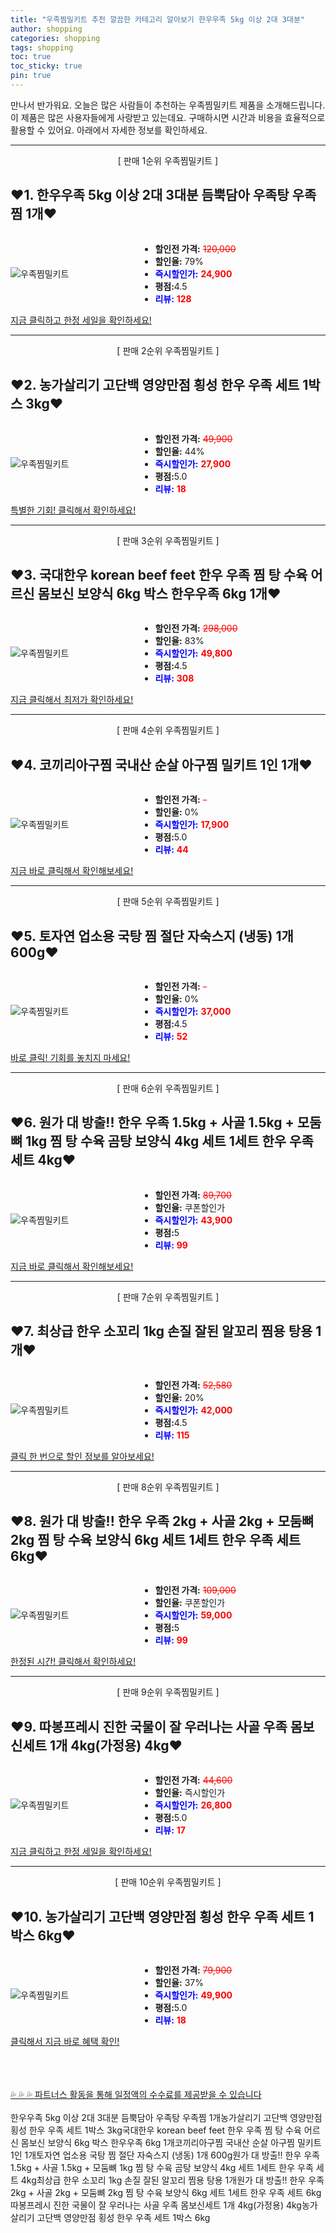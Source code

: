 ```yaml
---
title: "우족찜밀키트 추천 깔끔한 카테고리 알아보기 한우우족 5kg 이상 2대 3대분"
author: shopping
categories: shopping
tags: shopping
toc: true
toc_sticky: true
pin: true
---
```

만나서 반가워요. 오늘은 많은 사람들이 추천하는 우족찜밀키트 제품을 소개해드립니다. 이 제품은 많은 사용자들에게 사랑받고 있는데요. 구매하시면 시간과 비용을 효율적으로 활용할 수 있어요. 아래에서 자세한 정보를 확인하세요.

---
<p class="toplist" style="margin: 0 auto; display: block; width: fit-content;">[ 판매 1순위 우족찜밀키트 ]</p>

<h2><strong>❤️1. 한우우족 5kg 이상 2대 3대분 듬뿍담아 우족탕 우족찜 1개❤️</strong></h2>

<div style="display: flex; align-items: center;">
    <div style="flex: 0.4;">
        <img src="https://thumbnail8.coupangcdn.com/thumbnails/remote/230x230ex/image/vendor_inventory/8fdb/47e01d9ab24f5956e604e476aa28fe56c8b6fc55ac8b0675643097495146.jpg" alt="우족찜밀키트" style="max-width: 100%;">
    </div>
    <div style="flex: 0.6; margin-left: 10px;">
        <ul>
            <li><strong>할인전 가격:</strong> <del style="color: red;">120,000</del></li>
            <li><strong>할인율:</strong> 79%</li>
            <li><span style='color:blue'><strong>즉시할인가:</strong></span> <span style='color:red'><strong>24,900</strong></span></li>
            <li><strong>평점:</strong>4.5</li>
            <li><span style='color:blue'><strong>리뷰:</strong></span> <span style='color:red'><strong>128</strong></span></li>
        </ul>
    </div>
</div>
<div class="center">
    <a href="https://selin100587.github.io?lptag=AF9450613&subid=githubio&pageKey=7710885518&traceid=V0-153&itemId=20669529294&vendorItemId=87136071956" class="myButton">
        지금 클릭하고 한정 세일을 확인하세요!
    </a>
</div>


---
<p class="toplist" style="margin: 0 auto; display: block; width: fit-content;">[ 판매 2순위 우족찜밀키트 ]</p>

<h2><strong>❤️2. 농가살리기 고단백 영양만점 횡성 한우 우족 세트 1박스 3kg❤️</strong></h2>

<div style="display: flex; align-items: center;">
    <div style="flex: 0.4;">
        <img src="https://thumbnail9.coupangcdn.com/thumbnails/remote/230x230ex/image/vendor_inventory/3a6e/b7802441e89cf63e24d993293b3b03068d7cc65f429a4e18d5880d445b75.jpg" alt="우족찜밀키트" style="max-width: 100%;">
    </div>
    <div style="flex: 0.6; margin-left: 10px;">
        <ul>
            <li><strong>할인전 가격:</strong> <del style="color: red;">49,900</del></li>
            <li><strong>할인율:</strong> 44%</li>
            <li><span style='color:blue'><strong>즉시할인가:</strong></span> <span style='color:red'><strong>27,900</strong></span></li>
            <li><strong>평점:</strong>5.0</li>
            <li><span style='color:blue'><strong>리뷰:</strong></span> <span style='color:red'><strong>18</strong></span></li>
        </ul>
    </div>
</div>
<div class="center">
    <a href="https://selin100587.github.io?lptag=AF9450613&subid=githubio&pageKey=7961027330&traceid=V0-153&itemId=22010139801&vendorItemId=89057574209" class="myButton">
        특별한 기회! 클릭해서 확인하세요!
    </a>
</div>


---
<p class="toplist" style="margin: 0 auto; display: block; width: fit-content;">[ 판매 3순위 우족찜밀키트 ]</p>

<h2><strong>❤️3. 국대한우 korean beef feet 한우 우족 찜 탕 수육 어르신 몸보신 보양식 6kg 박스 한우우족 6kg 1개❤️</strong></h2>

<div style="display: flex; align-items: center;">
    <div style="flex: 0.4;">
        <img src="https://thumbnail6.coupangcdn.com/thumbnails/remote/230x230ex/image/vendor_inventory/ad1a/8a20fc32c0be36822c7f1bd43fd7a60c8e7870eb5eeda11bd62b9edc98b9.jpg" alt="우족찜밀키트" style="max-width: 100%;">
    </div>
    <div style="flex: 0.6; margin-left: 10px;">
        <ul>
            <li><strong>할인전 가격:</strong> <del style="color: red;">298,000</del></li>
            <li><strong>할인율:</strong> 83%</li>
            <li><span style='color:blue'><strong>즉시할인가:</strong></span> <span style='color:red'><strong>49,800</strong></span></li>
            <li><strong>평점:</strong>4.5</li>
            <li><span style='color:blue'><strong>리뷰:</strong></span> <span style='color:red'><strong>308</strong></span></li>
        </ul>
    </div>
</div>
<div class="center">
    <a href="https://selin100587.github.io?lptag=AF9450613&subid=githubio&pageKey=7505540291&traceid=V0-153&itemId=19655660726&vendorItemId=86343638825" class="myButton">
        지금 클릭해서 최저가 확인하세요!
    </a>
</div>


---
<p class="toplist" style="margin: 0 auto; display: block; width: fit-content;">[ 판매 4순위 우족찜밀키트 ]</p>

<h2><strong>❤️4. 코끼리아구찜 국내산 순살 아구찜 밀키트 1인 1개❤️</strong></h2>

<div style="display: flex; align-items: center;">
    <div style="flex: 0.4;">
        <img src="https://thumbnail7.coupangcdn.com/thumbnails/remote/230x230ex/image/vendor_inventory/f25e/12fb1f53dff68ee399e51156da2d304ac4db376a4933381df126497917ea.jpg" alt="우족찜밀키트" style="max-width: 100%;">
    </div>
    <div style="flex: 0.6; margin-left: 10px;">
        <ul>
            <li><strong>할인전 가격:</strong> <del style="color: red;">-</del></li>
            <li><strong>할인율:</strong> 0%</li>
            <li><span style='color:blue'><strong>즉시할인가:</strong></span> <span style='color:red'><strong>17,900</strong></span></li>
            <li><strong>평점:</strong>5.0</li>
            <li><span style='color:blue'><strong>리뷰:</strong></span> <span style='color:red'><strong>44</strong></span></li>
        </ul>
    </div>
</div>
<div class="center">
    <a href="https://selin100587.github.io?lptag=AF9450613&subid=githubio&pageKey=8196858890&traceid=V0-153&itemId=23478114551&vendorItemId=89764777659" class="myButton">
        지금 바로 클릭해서 확인해보세요!
    </a>
</div>


---
<p class="toplist" style="margin: 0 auto; display: block; width: fit-content;">[ 판매 5순위 우족찜밀키트 ]</p>

<h2><strong>❤️5. 토자연 업소용 국탕 찜 절단 자숙스지 (냉동) 1개 600g❤️</strong></h2>

<div style="display: flex; align-items: center;">
    <div style="flex: 0.4;">
        <img src="https://thumbnail8.coupangcdn.com/thumbnails/remote/230x230ex/image/retail/images/758038564653968-66de9f51-1246-40ca-9582-d31b4f1f0b6e.jpg" alt="우족찜밀키트" style="max-width: 100%;">
    </div>
    <div style="flex: 0.6; margin-left: 10px;">
        <ul>
            <li><strong>할인전 가격:</strong> <del style="color: red;">-</del></li>
            <li><strong>할인율:</strong> 0%</li>
            <li><span style='color:blue'><strong>즉시할인가:</strong></span> <span style='color:red'><strong>37,000</strong></span></li>
            <li><strong>평점:</strong>4.5</li>
            <li><span style='color:blue'><strong>리뷰:</strong></span> <span style='color:red'><strong>52</strong></span></li>
        </ul>
    </div>
</div>
<div class="center">
    <a href="https://selin100587.github.io?lptag=AF9450613&subid=githubio&pageKey=7124319917&traceid=V0-153&itemId=17845536706&vendorItemId=85009056587" class="myButton">
        바로 클릭! 기회를 놓치지 마세요!
    </a>
</div>


---
<p class="toplist" style="margin: 0 auto; display: block; width: fit-content;">[ 판매 6순위 우족찜밀키트 ]</p>

<h2><strong>❤️6. 원가 대 방출!! 한우 우족 1.5kg + 사골 1.5kg + 모둠뼈 1kg 찜 탕 수육 곰탕 보양식 4kg 세트 1세트 한우 우족 세트 4kg❤️</strong></h2>

<div style="display: flex; align-items: center;">
    <div style="flex: 0.4;">
        <img src="https://thumbnail8.coupangcdn.com/thumbnails/remote/230x230ex/image/vendor_inventory/345d/1d9d1728d0aabf062918e3f90464cb5b346f06050809cd672fc20bb4e811.jpg" alt="우족찜밀키트" style="max-width: 100%;">
    </div>
    <div style="flex: 0.6; margin-left: 10px;">
        <ul>
            <li><strong>할인전 가격:</strong> <del style="color: red;">89,700</del></li>
            <li><strong>할인율:</strong> 쿠폰할인가</li>
            <li><span style='color:blue'><strong>즉시할인가:</strong></span> <span style='color:red'><strong>43,900</strong></span></li>
            <li><strong>평점:</strong>5</li>
            <li><span style='color:blue'><strong>리뷰:</strong></span> <span style='color:red'><strong>99</strong></span></li>
        </ul>
    </div>
</div>
<div class="center">
    <a href="https://selin100587.github.io?lptag=AF9450613&subid=githubio&pageKey=7889990253&traceid=V0-153&itemId=21598440005&vendorItemId=88649960118" class="myButton">
        지금 바로 클릭해서 확인해보세요!
    </a>
</div>


---
<p class="toplist" style="margin: 0 auto; display: block; width: fit-content;">[ 판매 7순위 우족찜밀키트 ]</p>

<h2><strong>❤️7. 최상급 한우 소꼬리 1kg 손질 잘된 알꼬리 찜용 탕용 1개❤️</strong></h2>

<div style="display: flex; align-items: center;">
    <div style="flex: 0.4;">
        <img src="https://thumbnail7.coupangcdn.com/thumbnails/remote/230x230ex/image/vendor_inventory/e4cd/0b850cfb0c63d8642c968a87625522def94a062815bf4904f6c218f587d8.png" alt="우족찜밀키트" style="max-width: 100%;">
    </div>
    <div style="flex: 0.6; margin-left: 10px;">
        <ul>
            <li><strong>할인전 가격:</strong> <del style="color: red;">52,580</del></li>
            <li><strong>할인율:</strong> 20%</li>
            <li><span style='color:blue'><strong>즉시할인가:</strong></span> <span style='color:red'><strong>42,000</strong></span></li>
            <li><strong>평점:</strong>4.5</li>
            <li><span style='color:blue'><strong>리뷰:</strong></span> <span style='color:red'><strong>115</strong></span></li>
        </ul>
    </div>
</div>
<div class="center">
    <a href="https://selin100587.github.io?lptag=AF9450613&subid=githubio&pageKey=7418110868&traceid=V0-153&itemId=19236352192&vendorItemId=85928573030" class="myButton">
        클릭 한 번으로 할인 정보를 알아보세요!
    </a>
</div>


---
<p class="toplist" style="margin: 0 auto; display: block; width: fit-content;">[ 판매 8순위 우족찜밀키트 ]</p>

<h2><strong>❤️8. 원가 대 방출!! 한우 우족 2kg + 사골 2kg + 모둠뼈 2kg 찜 탕 수육 보양식 6kg 세트 1세트 한우 우족 세트 6kg❤️</strong></h2>

<div style="display: flex; align-items: center;">
    <div style="flex: 0.4;">
        <img src="https://thumbnail8.coupangcdn.com/thumbnails/remote/230x230ex/image/vendor_inventory/345d/1d9d1728d0aabf062918e3f90464cb5b346f06050809cd672fc20bb4e811.jpg" alt="우족찜밀키트" style="max-width: 100%;">
    </div>
    <div style="flex: 0.6; margin-left: 10px;">
        <ul>
            <li><strong>할인전 가격:</strong> <del style="color: red;">109,000</del></li>
            <li><strong>할인율:</strong> 쿠폰할인가</li>
            <li><span style='color:blue'><strong>즉시할인가:</strong></span> <span style='color:red'><strong>59,000</strong></span></li>
            <li><strong>평점:</strong>5</li>
            <li><span style='color:blue'><strong>리뷰:</strong></span> <span style='color:red'><strong>99</strong></span></li>
        </ul>
    </div>
</div>
<div class="center">
    <a href="https://selin100587.github.io?lptag=AF9450613&subid=githubio&pageKey=7889990253&traceid=V0-153&itemId=21492997204&vendorItemId=88547032502" class="myButton">
        한정된 시간! 클릭해서 확인하세요!
    </a>
</div>


---
<p class="toplist" style="margin: 0 auto; display: block; width: fit-content;">[ 판매 9순위 우족찜밀키트 ]</p>

<h2><strong>❤️9. 따봉프레시 진한 국물이 잘 우러나는 사골 우족 몸보신세트 1개 4kg(가정용) 4kg❤️</strong></h2>

<div style="display: flex; align-items: center;">
    <div style="flex: 0.4;">
        <img src="https://thumbnail7.coupangcdn.com/thumbnails/remote/230x230ex/image/vendor_inventory/b924/5392603f4758d2753845e0448dad22a529bfff77a2d7693efa5f50fc85b8.png" alt="우족찜밀키트" style="max-width: 100%;">
    </div>
    <div style="flex: 0.6; margin-left: 10px;">
        <ul>
            <li><strong>할인전 가격:</strong> <del style="color: red;">44,600</del></li>
            <li><strong>할인율:</strong> 즉시할인가</li>
            <li><span style='color:blue'><strong>즉시할인가:</strong></span> <span style='color:red'><strong>26,800</strong></span></li>
            <li><strong>평점:</strong>5.0</li>
            <li><span style='color:blue'><strong>리뷰:</strong></span> <span style='color:red'><strong>17</strong></span></li>
        </ul>
    </div>
</div>
<div class="center">
    <a href="https://selin100587.github.io?lptag=AF9450613&subid=githubio&pageKey=7842772180&traceid=V0-153&itemId=21354532486&vendorItemId=88412134330" class="myButton">
        지금 클릭하고 한정 세일을 확인하세요!
    </a>
</div>


---
<p class="toplist" style="margin: 0 auto; display: block; width: fit-content;">[ 판매 10순위 우족찜밀키트 ]</p>

<h2><strong>❤️10. 농가살리기 고단백 영양만점 횡성 한우 우족 세트 1박스 6kg❤️</strong></h2>

<div style="display: flex; align-items: center;">
    <div style="flex: 0.4;">
        <img src="https://thumbnail9.coupangcdn.com/thumbnails/remote/230x230ex/image/vendor_inventory/3a6e/b7802441e89cf63e24d993293b3b03068d7cc65f429a4e18d5880d445b75.jpg" alt="우족찜밀키트" style="max-width: 100%;">
    </div>
    <div style="flex: 0.6; margin-left: 10px;">
        <ul>
            <li><strong>할인전 가격:</strong> <del style="color: red;">79,900</del></li>
            <li><strong>할인율:</strong> 37%</li>
            <li><span style='color:blue'><strong>즉시할인가:</strong></span> <span style='color:red'><strong>49,900</strong></span></li>
            <li><strong>평점:</strong>5.0</li>
            <li><span style='color:blue'><strong>리뷰:</strong></span> <span style='color:red'><strong>18</strong></span></li>
        </ul>
    </div>
</div>
<div class="center">
    <a href="https://selin100587.github.io?lptag=AF9450613&subid=githubio&pageKey=7961027330&traceid=V0-153&itemId=22010139802&vendorItemId=89057574218" class="myButton">
        클릭해서 지금 바로 혜택 확인!
    </a>
</div>

<br><br><br>[💦 💦 💦 파트너스 활동을 통해 일정액의 수수료를 제공받을 수 있습니다](https://link.coupang.com/a/bcpT2c)<br><br>한우우족 5kg 이상 2대 3대분 듬뿍담아 우족탕 우족찜 1개농가살리기 고단백 영양만점 횡성 한우 우족 세트 1박스 3kg국대한우 korean beef feet 한우 우족 찜 탕 수육 어르신 몸보신 보양식 6kg 박스 한우우족 6kg 1개코끼리아구찜 국내산 순살 아구찜 밀키트 1인 1개토자연 업소용 국탕 찜 절단 자숙스지 (냉동) 1개 600g원가 대 방출!! 한우 우족 1.5kg + 사골 1.5kg + 모둠뼈 1kg 찜 탕 수육 곰탕 보양식 4kg 세트 1세트 한우 우족 세트 4kg최상급 한우 소꼬리 1kg 손질 잘된 알꼬리 찜용 탕용 1개원가 대 방출!! 한우 우족 2kg + 사골 2kg + 모둠뼈 2kg 찜 탕 수육 보양식 6kg 세트 1세트 한우 우족 세트 6kg따봉프레시 진한 국물이 잘 우러나는 사골 우족 몸보신세트 1개 4kg(가정용) 4kg농가살리기 고단백 영양만점 횡성 한우 우족 세트 1박스 6kg